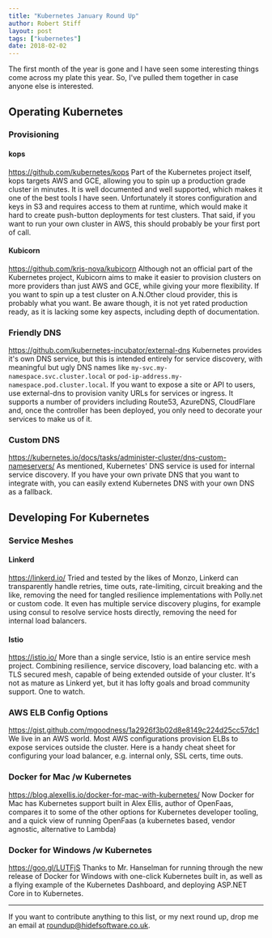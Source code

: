 ```yaml
---
title: "Kubernetes January Round Up"
author: Robert Stiff
layout: post
tags: ["kubernetes"]
date: 2018-02-02
---
```


The first month of the year is gone and I have seen some interesting things come across my plate this year. So, I've pulled them together in case anyone else is interested.

<!--more-->

## Operating Kubernetes

### Provisioning

#### kops
https://github.com/kubernetes/kops
Part of the Kubernetes project itself, kops targets AWS and GCE, allowing you to spin up a production grade cluster in minutes. It is well documented and well supported, which makes it one of the best tools I have seen. Unfortunately it stores configuration and keys in S3 and requires access to them at runtime, which would make it hard to create push-button deployments for test clusters. That said, if you want to run your own cluster in AWS, this should probably be your first port of call.

#### Kubicorn
https://github.com/kris-nova/kubicorn
Although not an official part of the Kubernetes project, Kubicorn aims to make it easier to provision clusters on more providers than just AWS and GCE, while giving your more flexibility. If you want to spin up a test cluster on A.N.Other cloud provider, this is probably what you want. Be aware though, it is not yet rated production ready, as it is lacking some key aspects, including depth of documentation.

### Friendly DNS
https://github.com/kubernetes-incubator/external-dns
Kubernetes provides it's own DNS service, but this is intended entirely for service discovery, with meaningful but ugly DNS names like `my-svc.my-namespace.svc.cluster.local` or `pod-ip-address.my-namespace.pod.cluster.local`. If you want to expose a site or API to users, use external-dns to provision vanity URLs for services or ingress. It supports a number of providers including Route53, AzureDNS, CloudFlare and, once the controller has been deployed, you only need to decorate your services to make us of it.

### Custom DNS
https://kubernetes.io/docs/tasks/administer-cluster/dns-custom-nameservers/
As mentioned, Kubernetes' DNS service is used for internal service discovery. If you have your own private DNS that you want to integrate with, you can easily extend Kubernetes DNS with your own DNS as a fallback.

## Developing For Kubernetes

### Service Meshes

#### Linkerd
https://linkerd.io/
Tried and tested by the likes of Monzo, Linkerd can transparently handle retries, time outs, rate-limiting, circuit breaking and the like, removing the need for tangled resilience implementations with Polly.net or custom code. It even has multiple service discovery plugins, for example using consul to resolve service hosts directly, removing the need for internal load balancers.

#### Istio
https://istio.io/
More than a single service, Istio is an entire service mesh project. Combining resilience, service discovery, load balancing etc. with a TLS secured mesh, capable of being extended outside of your cluster. It's not as mature as Linkerd yet, but it has lofty goals and broad community support. One to watch.

### AWS ELB Config Options
https://gist.github.com/mgoodness/1a2926f3b02d8e8149c224d25cc57dc1
We live in an AWS world. Most AWS configurations provision ELBs to expose services outside the cluster. Here is a handy cheat sheet for configuring your load balancer, e.g. internal only, SSL certs, time outs.

### Docker for Mac /w Kubernetes
https://blog.alexellis.io/docker-for-mac-with-kubernetes/
Now Docker for Mac has Kubernetes support built in Alex Ellis, author of OpenFaas, compares it to some of the other options for Kubernetes developer tooling, and a quick view of running OpenFaas (a kubernetes based, vendor agnostic, alternative to Lambda)

### Docker for Windows /w Kubernetes
https://goo.gl/LUTFjS
Thanks to Mr. Hanselman for running through the new release of Docker for Windows with one-click Kubernetes built in, as well as a flying example of the Kubernetes Dashboard, and deploying ASP.NET Core in to Kubernetes. 

---

If you want to contribute anything to this list, or my next round up, drop me an email at [roundup@hidefsoftware.co.uk](mailto:roundup@hidefsoftware.co.uk).